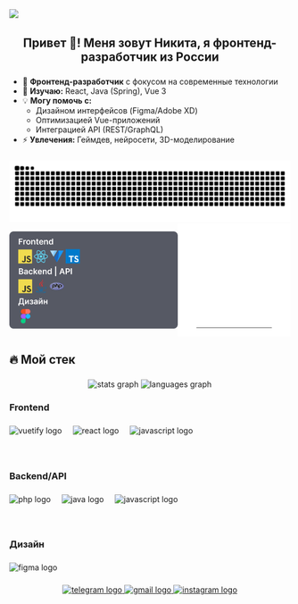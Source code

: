 <img src="/assets/BannerAvatar.png" />

<h2 align="center">Привет 👋! Меня зовут Никита, я фронтенд-разработчик из России</h2>

###
  - 🚀 **Фронтенд-разработчик** с фокусом на современные технологии
  - 🌱 **Изучаю:** React, Java (Spring), Vue 3
  - 💡 **Могу помочь с:**
    - Дизайном интерфейсов (Figma/Adobe XD)
    - Оптимизацией Vue-приложений
    - Интеграцией API (REST/GraphQL)
  - ⚡ **Увлечения:** Геймдев, нейросети, 3D-моделирование

###

<img src="https://raw.githubusercontent.com/Jigos1k/Jigos1k/output/snake.svg" alt="Snake animation">

<br clear="both">

<div style="display: flex; align-items: center">
  <img src="/assets/PanelSkills.png" style="width: 60%" />
  <img src="/dist/chart.svg" style="width: 40%" />
</div>

###

<h2 align="left">🔥 Мой стек</h2>

###

<div align="center">
  <img src="https://github-readme-stats.vercel.app/api?username=Jigos1k&hide_title=true&hide_rank=false&show_icons=true&include_all_commits=true&count_private=true&disable_animations=false&theme=cobalt&locale=en&hide_border=true&order=1" height="150" alt="stats graph"  />
  <img src="https://github-readme-stats.vercel.app/api/top-langs?username=Jigos1k&locale=en&hide_title=true&layout=compact&card_width=320&langs_count=7&theme=cobalt&hide_border=true&order=2" height="150" alt="languages graph"  />
</div>

###

<h3 align="left">Frontend</h3>

###

<div align="left">
  <img src="https://cdn.jsdelivr.net/gh/devicons/devicon/icons/vuetify/vuetify-original.svg" height="40" alt="vuetify logo"  />
  <img width="12" />
  <img src="https://cdn.jsdelivr.net/gh/devicons/devicon/icons/react/react-original.svg" height="40" alt="react logo"  />
  <img width="12" />
  <img src="https://cdn.jsdelivr.net/gh/devicons/devicon/icons/javascript/javascript-original.svg" height="40" alt="javascript logo"  />
</div>

###

<br clear="both">

<h3 align="left">Backend/API</h3>

###

<div align="left">
  <img src="https://cdn.jsdelivr.net/gh/devicons/devicon/icons/php/php-original.svg" height="40" alt="php logo"  />
  <img width="12" />
  <img src="https://cdn.jsdelivr.net/gh/devicons/devicon/icons/java/java-original.svg" height="40" alt="java logo"  />
  <img width="12" />
  <img src="https://cdn.jsdelivr.net/gh/devicons/devicon/icons/javascript/javascript-original.svg" height="40" alt="javascript logo"  />
</div>

###

<br clear="both">

<h3 align="left">Дизайн</h3>

###

<div align="left">
  <img src="https://cdn.jsdelivr.net/gh/devicons/devicon/icons/figma/figma-original.svg" height="40" alt="figma logo"  />
</div>

###

<div align="center">
  <a href="https://t.me/shakal38" target="_blank">
    <img src="https://img.shields.io/static/v1?message=Telegram&logo=telegram&label=&color=2CA5E0&logoColor=white&labelColor=&style=flat" height="24" alt="telegram logo"  />
  </a>
  <a href="for.study9876@gmail.com" target="_blank">
    <img src="https://img.shields.io/static/v1?message=Gmail&logo=gmail&label=&color=D14836&logoColor=white&labelColor=&style=flat" height="24" alt="gmail logo"  />
  </a>
  <a href="https://www.instagram.com/jigos1k?igsh=OWt6M2NuZTJmempv" target="_blank">
    <img src="https://img.shields.io/static/v1?message=Instagram&logo=instagram&label=&color=E4405F&logoColor=white&labelColor=&style=flat" height="24" alt="instagram logo"  />
  </a>
</div>

###
